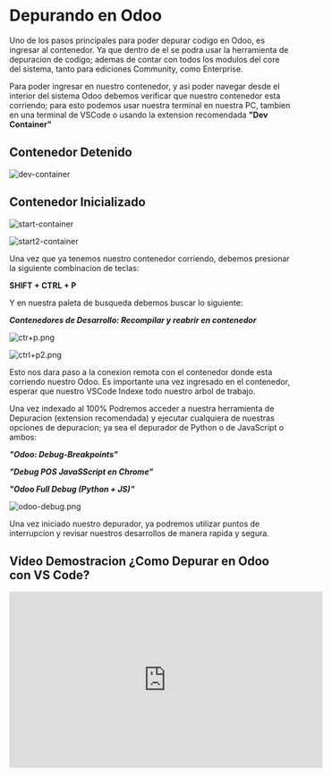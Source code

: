 # Depurando en Odoo

Uno de los pasos principales para poder depurar codigo en Odoo, es ingresar al contenedor. 
Ya que dentro de el
se podra usar la herramienta de depuracion de codigo; ademas de contar con todos los modulos del core del sistema,
tanto para ediciones Community, como Enterprise.

Para poder ingresar en nuestro contenedor, y asi poder navegar desde el interior del sistema Odoo
debemos verificar que nuestro contenedor esta corriendo; para esto podemos usar nuestra terminal en nuestra PC,
tambien en una terminal de VSCode o usando la extension recomendada **"Dev Container"**


## Contenedor Detenido

![dev-container](../img/dev-container.png)

## Contenedor Inicializado

![start-container](../img/start-container.png)

![start2-container](../img/start2-container.png)

Una vez que ya tenemos nuestro contenedor corriendo, debemos presionar la siguiente combinacion de teclas: 

**SHIFT + CTRL + P**

Y en nuestra paleta de busqueda debemos buscar lo siguiente: 

***Contenedores de Desarrollo: Recompilar y reabrir en contenedor***

![ctr+p.png](../img/ctrl+p.png)

![ctrl+p2.png](../img/ctrl+p2.png)


Esto nos dara paso a la conexion remota con el contenedor donde esta corriendo nuestro Odoo.
Es importante una vez ingresado en el contenedor, esperar que nuestro VSCode Indexe todo nuestro arbol de trabajo.

Una vez indexado al 100% Podremos acceder a nuestra herramienta de Depuracion (extension recomendada) y ejecutar cualquiera 
de nuestras opciones de depuracion; ya sea el depurador de Python o de JavaScript o ambos: 

***"Odoo: Debug-Breakpoints"***

***"Debug POS JavaSScript en Chrome"***

***"Odoo Full Debug (Python + JS)"***

![odoo-debug.png](../img/odoo-debug.png)

Una vez iniciado nuestro depurador, ya podremos utilizar puntos de interrupcion y revisar nuestros desarrollos de manera rapida
y segura.

## Video Demostracion ¿Como Depurar en Odoo con VS Code?

<iframe width="560" height="315" 
src="https://www.youtube.com/embed/45m9DcmZvRk" 
title="Odoo Debug" frameborder="0" 
allow="accelerometer; autoplay; clipboard-write; encrypted-media; gyroscope; picture-in-picture" 
allowfullscreen></iframe>


